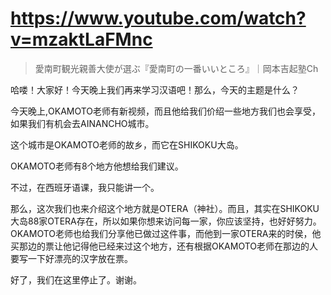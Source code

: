 # https://www.youtube.com/watch?v=mzaktLaFMnc

> 愛南町観光親善大使が選ぶ『愛南町の一番いいところ』｜岡本吉起塾Ch 

哈喽！大家好！今天晚上我们再来学习汉语吧！那么，今天的主题是什么？

今天晚上,OKAMOTO老师有新视频，而且他给我们价绍一些地方我们也会享受，如果我们有机会去AINANCHO城市。

这个城市是OKAMOTO老师的故乡，而它在SHIKOKU大岛。

OKAMOTO老师有8个地方他想给我们建议。

不过，在西班牙语课，我只能讲一个。

那么，这次我们也来介绍这个地方就是OTERA（神社）。而且，其实在SHIKOKU大岛88家OTERA存在，所以如果你想来访问每一家，你应该坚持，也好好努力。OKAMOTO老师也给我们分享他已做过这件事，而他到一家OTERA来的时侯，他买那边的票让他记得他已经来过这个地方，还有根据OKAMOTO老师在那边的人要写一下好漂亮的汉字放在票。

好了，我们在这里停止了。谢谢。


